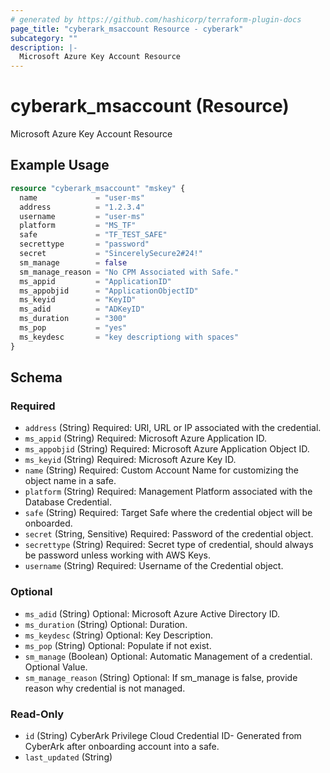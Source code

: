 ```yaml
---
# generated by https://github.com/hashicorp/terraform-plugin-docs
page_title: "cyberark_msaccount Resource - cyberark"
subcategory: ""
description: |-
  Microsoft Azure Key Account Resource
---
```


# cyberark_msaccount (Resource)

Microsoft Azure Key Account Resource

## Example Usage

```terraform
resource "cyberark_msaccount" "mskey" {
  name             = "user-ms"
  address          = "1.2.3.4"
  username         = "user-ms"
  platform         = "MS_TF"
  safe             = "TF_TEST_SAFE"
  secrettype       = "password"
  secret           = "SincerelySecure2#24!"
  sm_manage        = false
  sm_manage_reason = "No CPM Associated with Safe."
  ms_appid         = "ApplicationID"
  ms_appobjid      = "ApplicationObjectID"
  ms_keyid         = "KeyID"
  ms_adid          = "ADKeyID"
  ms_duration      = "300"
  ms_pop           = "yes"
  ms_keydesc       = "key descriptiong with spaces"
}
```

<!-- schema generated by tfplugindocs -->
## Schema

### Required

- `address` (String) Required: URI, URL or IP associated with the credential.
- `ms_appid` (String) Required: Microsoft Azure Application ID.
- `ms_appobjid` (String) Required: Microsoft Azure Application Object ID.
- `ms_keyid` (String) Required: Microsoft Azure Key ID.
- `name` (String) Required: Custom Account Name for customizing the object name in a safe.
- `platform` (String) Required: Management Platform associated with the Database Credential.
- `safe` (String) Required: Target Safe where the credential object will be onboarded.
- `secret` (String, Sensitive) Required: Password of the credential object.
- `secrettype` (String) Required: Secret type of credential, should always be password unless working with AWS Keys.
- `username` (String) Required: Username of the Credential object.

### Optional

- `ms_adid` (String) Optional: Microsoft Azure Active Directory ID.
- `ms_duration` (String) Optional: Duration.
- `ms_keydesc` (String) Optional: Key Description.
- `ms_pop` (String) Optional: Populate if not exist.
- `sm_manage` (Boolean) Optional: Automatic Management of a credential. Optional Value.
- `sm_manage_reason` (String) Optional: If sm_manage is false, provide reason why credential is not managed.

### Read-Only

- `id` (String) CyberArk Privilege Cloud Credential ID- Generated from CyberArk after onboarding account into a safe.
- `last_updated` (String)
